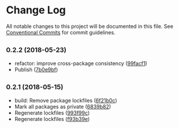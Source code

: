 # Change Log

All notable changes to this project will be documented in this file.
See [Conventional Commits](https://conventionalcommits.org) for commit guidelines.

<a name="0.2.2"></a>
## <small>0.2.2 (2018-05-23)</small>

* refactor: improve cross-package consistency ([99facf1](https://bitbucket.org/dtnse/dtn-web-ui/commits/99facf1))
* Publish ([7b0e9bf](https://bitbucket.org/dtnse/dtn-web-ui/commits/7b0e9bf))




<a name="0.2.1"></a>
## <small>0.2.1 (2018-05-15)</small>

* build: Remove package lockfiles ([6f21b0c](https://bitbucket.org/dtnse/dtn-web-ui/commits/6f21b0c))
* Mark all packages as private ([6839b82](https://bitbucket.org/dtnse/dtn-web-ui/commits/6839b82))
* Regenerate lockfiles ([993f99c](https://bitbucket.org/dtnse/dtn-web-ui/commits/993f99c))
* Regenerate lockfiles ([f93b39e](https://bitbucket.org/dtnse/dtn-web-ui/commits/f93b39e))
